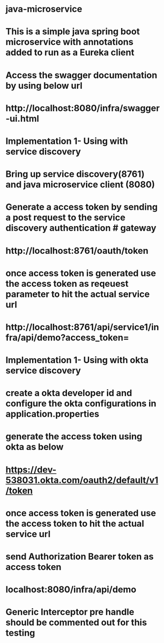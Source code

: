 # java-microservice
# This is a simple java spring boot microservice with annotations added to run as a Eureka client

# Access the swagger documentation by using below url
# http://localhost:8080/infra/swagger-ui.html

# Implementation 1- Using with service discovery

# Bring up service discovery(8761) and java microservice client (8080)
# Generate a access token by sending a post request to the service discovery authentication # gateway
# http://localhost:8761/oauth/token
# once access token is generated use the access token as reqeuest parameter to hit the actual service url
# http://localhost:8761/api/service1/infra/api/demo?access_token=<accessToken>

# Implementation 1- Using with okta service discovery

# create a okta developer id and configure the okta configurations in application.properties
# generate the access token using okta as below
# https://dev-538031.okta.com/oauth2/default/v1/token
# once access token is generated use the access token to hit the actual service url
# send Authorization Bearer token as access token
# localhost:8080/infra/api/demo
# Generic Interceptor pre handle should be commented out for this testing




